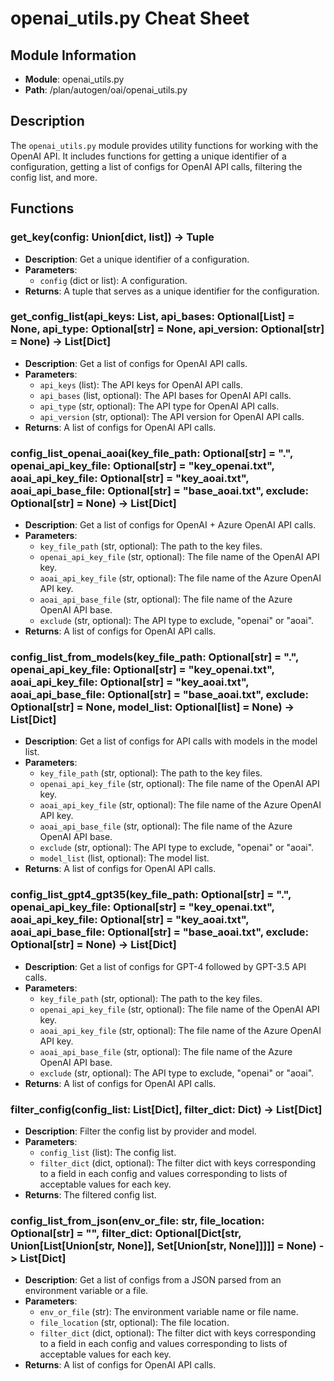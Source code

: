 # openai_utils.py Cheat Sheet

## Module Information

- **Module**: openai_utils.py
- **Path**: /plan/autogen/oai/openai_utils.py

## Description

The `openai_utils.py` module provides utility functions for working with the OpenAI API. It includes functions for getting a unique identifier of a configuration, getting a list of configs for OpenAI API calls, filtering the config list, and more.

## Functions

### get_key(config: Union[dict, list]) -> Tuple

- **Description**: Get a unique identifier of a configuration.
- **Parameters**:
  - `config` (dict or list): A configuration.
- **Returns**: A tuple that serves as a unique identifier for the configuration.

### get_config_list(api_keys: List, api_bases: Optional[List] = None, api_type: Optional[str] = None, api_version: Optional[str] = None) -> List[Dict]

- **Description**: Get a list of configs for OpenAI API calls.
- **Parameters**:
  - `api_keys` (list): The API keys for OpenAI API calls.
  - `api_bases` (list, optional): The API bases for OpenAI API calls.
  - `api_type` (str, optional): The API type for OpenAI API calls.
  - `api_version` (str, optional): The API version for OpenAI API calls.
- **Returns**: A list of configs for OpenAI API calls.

### config_list_openai_aoai(key_file_path: Optional[str] = ".", openai_api_key_file: Optional[str] = "key_openai.txt", aoai_api_key_file: Optional[str] = "key_aoai.txt", aoai_api_base_file: Optional[str] = "base_aoai.txt", exclude: Optional[str] = None) -> List[Dict]

- **Description**: Get a list of configs for OpenAI + Azure OpenAI API calls.
- **Parameters**:
  - `key_file_path` (str, optional): The path to the key files.
  - `openai_api_key_file` (str, optional): The file name of the OpenAI API key.
  - `aoai_api_key_file` (str, optional): The file name of the Azure OpenAI API key.
  - `aoai_api_base_file` (str, optional): The file name of the Azure OpenAI API base.
  - `exclude` (str, optional): The API type to exclude, "openai" or "aoai".
- **Returns**: A list of configs for OpenAI API calls.

### config_list_from_models(key_file_path: Optional[str] = ".", openai_api_key_file: Optional[str] = "key_openai.txt", aoai_api_key_file: Optional[str] = "key_aoai.txt", aoai_api_base_file: Optional[str] = "base_aoai.txt", exclude: Optional[str] = None, model_list: Optional[list] = None) -> List[Dict]

- **Description**: Get a list of configs for API calls with models in the model list.
- **Parameters**:
  - `key_file_path` (str, optional): The path to the key files.
  - `openai_api_key_file` (str, optional): The file name of the OpenAI API key.
  - `aoai_api_key_file` (str, optional): The file name of the Azure OpenAI API key.
  - `aoai_api_base_file` (str, optional): The file name of the Azure OpenAI API base.
  - `exclude` (str, optional): The API type to exclude, "openai" or "aoai".
  - `model_list` (list, optional): The model list.
- **Returns**: A list of configs for OpenAI API calls.

### config_list_gpt4_gpt35(key_file_path: Optional[str] = ".", openai_api_key_file: Optional[str] = "key_openai.txt", aoai_api_key_file: Optional[str] = "key_aoai.txt", aoai_api_base_file: Optional[str] = "base_aoai.txt", exclude: Optional[str] = None) -> List[Dict]

- **Description**: Get a list of configs for GPT-4 followed by GPT-3.5 API calls.
- **Parameters**:
  - `key_file_path` (str, optional): The path to the key files.
  - `openai_api_key_file` (str, optional): The file name of the OpenAI API key.
  - `aoai_api_key_file` (str, optional): The file name of the Azure OpenAI API key.
  - `aoai_api_base_file` (str, optional): The file name of the Azure OpenAI API base.
  - `exclude` (str, optional): The API type to exclude, "openai" or "aoai".
- **Returns**: A list of configs for OpenAI API calls.

### filter_config(config_list: List[Dict], filter_dict: Dict) -> List[Dict]

- **Description**: Filter the config list by provider and model.
- **Parameters**:
  - `config_list` (list): The config list.
  - `filter_dict` (dict, optional): The filter dict with keys corresponding to a field in each config and values corresponding to lists of acceptable values for each key.
- **Returns**: The filtered config list.

### config_list_from_json(env_or_file: str, file_location: Optional[str] = "", filter_dict: Optional[Dict[str, Union[List[Union[str, None]], Set[Union[str, None]]]]] = None) -> List[Dict]

- **Description**: Get a list of configs from a JSON parsed from an environment variable or a file.
- **Parameters**:
  - `env_or_file` (str): The environment variable name or file name.
  - `file_location` (str, optional): The file location.
  - `filter_dict` (dict, optional): The filter dict with keys corresponding to a field in each config and values corresponding to lists of acceptable values for each key.
- **Returns**: A list of configs for OpenAI API calls.


